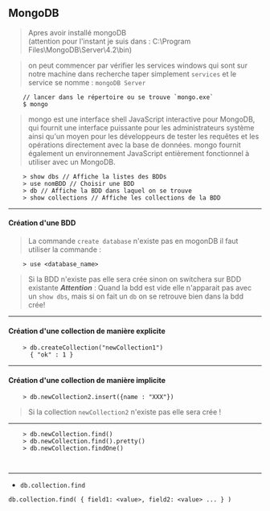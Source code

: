 MongoDB
-
> Apres avoir installé mongoDB   
> (attention pour l'instant je suis dans : C:\Program Files\MongoDB\Server\4.2\bin)

> on peut commencer par vérifier les services windows qui sont sur notre machine
> dans recherche taper simplement ``services`` et le service se nomme : ``mongoDB Server``


````shell script
    // lancer dans le répertoire ou se trouve `mongo.exe`
    $ mongo
````
>mongo est une interface shell JavaScript interactive pour MongoDB,
>qui fournit une interface puissante pour les administrateurs système ainsi 
>qu'un moyen pour les développeurs de tester les requêtes et les opérations directement 
>avec la base de données. mongo fournit également un environnement JavaScript
> entièrement fonctionnel à utiliser avec un MongoDB.

````shell script
    > show dbs // Affiche la listes des BDDs
    > use nomBDD // Choisir une BDD
    > db // Affiche la BDD dans laquel on se trouve
    > show collections // Affiche les collections de la BDD  
````
---
#### Création d'une BDD
> La commande `create database` n'existe pas en mogonDB
> il faut utiliser la commande :
````shell script
    > use <database_name>
````
> Si la BDD n'existe pas elle sera crée sinon on switchera sur BDD existante
>***Attention*** : Quand la bdd est vide elle n'apparait pas avec un `show dbs`, mais si on fait un `db` on se retrouve bien dans la bdd crée!
---
#### Création d'une collection de manière explicite
````shell script
    > db.createCollection("newCollection1")
      { "ok" : 1 }
````
---

#### Création d'une collection de manière implicite
````shell script
    > db.newCollection2.insert({name : "XXX"})
````
> Si la collection `newCollection2` n'existe pas elle sera crée !
---

````shell script
    > db.newCollection.find()
    > db.newCollection.find().pretty()
    > db.newCollection.findOne()

    
````

---
- ``db.collection.find``
````shell script
db.collection.find( { field1: <value>, field2: <value> ... } )
````

